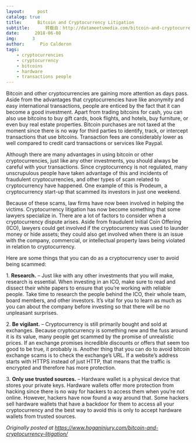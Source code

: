 ```yaml
---
layout:     post
catalog: true
title:      Bitcoin and Cryptocurrency Litigation
subtitle:      转载自：http://datameetsmedia.com/bitcoin-and-cryptocurrency-litigation/
date:      2018-06-08
img:      3
author:      Pio Calderon
tags:
    - cryptocurrencies
    - cryptocurrency
    - bitcoins
    - hardware
    - transactions people
---
```






Bitcoin and other cryptocurrencies are gaining more attention as days pass. Aside from the advantages that cryptocurrencies have like anonymity and easy international transactions, people are enticed by the fact that it can become a good investment. Apart from trading bitcoins for cash, you can also use bitcoins to buy gift cards, book flights, and hotels, buy furniture, or even buy real estate properties. Bitcoin purchases are not taxed at the moment since there is no way for third parties to identify, track, or intercept transactions that use bitcoins. Transaction fees are considerably lower as well compared to credit card transactions or services like Paypal.

Although there are many advantages in using bitcoin or other cryptocurrencies, just like any other investments, you should always be careful with your transactions. Since cryptocurrency is not regulated, many unscrupulous people have taken advantage of this and incidents of fraudulent cryptocurrencies, and other types of scam related to cryptocurrency have happened. One example of this is Prodeum, a cryptocurrency start-up that scammed its investors in just one weekend.

Because of these scams, law firms have now been involved in helping the victims. Cryptocurrency litigation has now become something that some lawyers specialize in. There are a lot of factors to consider when a cryptocurrency dispute arises. Aside from fraudulent Initial Coin Offering (ICO), lawyers could get involved if the cryptocurrency was used to launder money or hide assets; they could also get involved when there is an issue with the company, commercial, or intellectual property laws being violated in relation to cryptocurrency.





Here are some things that you can do as a cryptocurrency user to avoid being scammed:

1. **Research.** – Just like with any other investments that you will make, research is essential. When investing in an ICO, make sure to read and dissect their white papers to ensure that you’re working with reliable people. Take time to research the people behind the ICO, their whole team, board members, and other investors. It’s vital for you to learn as much as you can about the company before investing so that there will be no unpleasant surprises.

2. **Be vigilant.** – Cryptocurrency is still primarily bought and sold at exchanges. Because cryptocurrency is something new and the fuss around it is its value, many people get scammed by the promise of unrealistic prices. If an exchange promises incredible discounts or offers that seem too good to be true, it probably is. Another thing that you can do to avoid bitcoin exchange scams is to check the exchange’s URL. If a website’s address starts with HTTPS instead of just HTTP, that means that the traffic is encrypted and therefore has more protection.

3. **Only use trusted sources.** – Hardware wallet is a physical device that stores your private keys. Hardware wallets offer more protection from hacking since there is no way for hackers to access them when you’re not online. However, hackers have now found a way around that. Some hackers sell hardware wallets that have a backdoor for them to access all your cryptocurrency and the best way to avoid this is only to accept hardware wallets from trusted sources.





*Originally posted at https://www.hoganinjury.com/bitcoin-and-cryptocurrency-litigation/*

